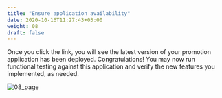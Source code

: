 ```yaml
---
title: "Ensure application availability"
date: 2020-10-16T11:27:43+03:00
weight: 08
draft: false
---
```

Once you click the link, you will see the latest version of your promotion application has been deployed. Congratulations! 
You may now run functional testing against this application and verify the new features you implemented, as needed.

![08_page](/images/module2/08_page.png)
